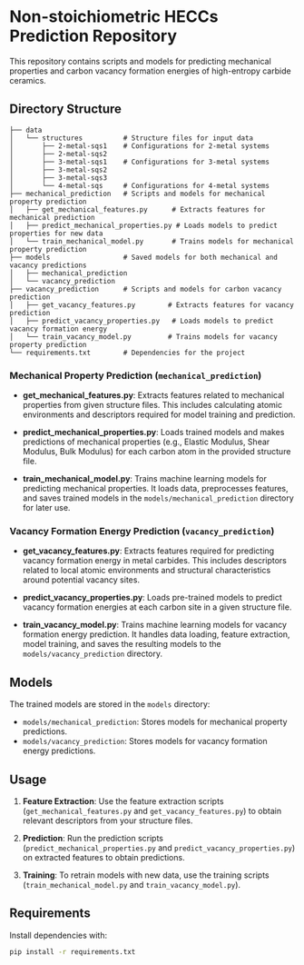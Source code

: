 # Non-stoichiometric HECCs Prediction Repository

This repository contains scripts and models for predicting mechanical properties and carbon vacancy formation energies of high-entropy carbide ceramics.

## Directory Structure

```plaintext
├── data
│   └── structures          # Structure files for input data
│       ├── 2-metal-sqs1    # Configurations for 2-metal systems
│       ├── 2-metal-sqs2
│       ├── 3-metal-sqs1    # Configurations for 3-metal systems
│       ├── 3-metal-sqs2
│       ├── 3-metal-sqs3
│       └── 4-metal-sqs     # Configurations for 4-metal systems
├── mechanical_prediction   # Scripts and models for mechanical property prediction
│   ├── get_mechanical_features.py      # Extracts features for mechanical prediction
│   ├── predict_mechanical_properties.py # Loads models to predict properties for new data
│   └── train_mechanical_model.py       # Trains models for mechanical property prediction
├── models                  # Saved models for both mechanical and vacancy predictions
│   ├── mechanical_prediction
│   └── vacancy_prediction
├── vacancy_prediction      # Scripts and models for carbon vacancy prediction
│   ├── get_vacancy_features.py        # Extracts features for vacancy prediction
│   ├── predict_vacancy_properties.py   # Loads models to predict vacancy formation energy
│   └── train_vacancy_model.py         # Trains models for vacancy property prediction
└── requirements.txt        # Dependencies for the project
```

### Mechanical Property Prediction (`mechanical_prediction`)

- **get_mechanical_features.py**: Extracts features related to mechanical properties from given structure files. This includes calculating atomic environments and descriptors required for model training and prediction.
  
- **predict_mechanical_properties.py**: Loads trained models and makes predictions of mechanical properties (e.g., Elastic Modulus, Shear Modulus, Bulk Modulus) for each carbon atom in the provided structure file.
  
- **train_mechanical_model.py**: Trains machine learning models for predicting mechanical properties. It loads data, preprocesses features, and saves trained models in the `models/mechanical_prediction` directory for later use.

### Vacancy Formation Energy Prediction (`vacancy_prediction`)

- **get_vacancy_features.py**: Extracts features required for predicting vacancy formation energy in metal carbides. This includes descriptors related to local atomic environments and structural characteristics around potential vacancy sites.
  
- **predict_vacancy_properties.py**: Loads pre-trained models to predict vacancy formation energies at each carbon site in a given structure file.
  
- **train_vacancy_model.py**: Trains machine learning models for vacancy formation energy prediction. It handles data loading, feature extraction, model training, and saves the resulting models to the `models/vacancy_prediction` directory.

## Models

The trained models are stored in the `models` directory:
- `models/mechanical_prediction`: Stores models for mechanical property predictions.
- `models/vacancy_prediction`: Stores models for vacancy formation energy predictions.

## Usage

1. **Feature Extraction**: Use the feature extraction scripts (`get_mechanical_features.py` and `get_vacancy_features.py`) to obtain relevant descriptors from your structure files.
  
2. **Prediction**: Run the prediction scripts (`predict_mechanical_properties.py` and `predict_vacancy_properties.py`) on extracted features to obtain predictions.

3. **Training**: To retrain models with new data, use the training scripts (`train_mechanical_model.py` and `train_vacancy_model.py`).

## Requirements

Install dependencies with:
```bash
pip install -r requirements.txt


